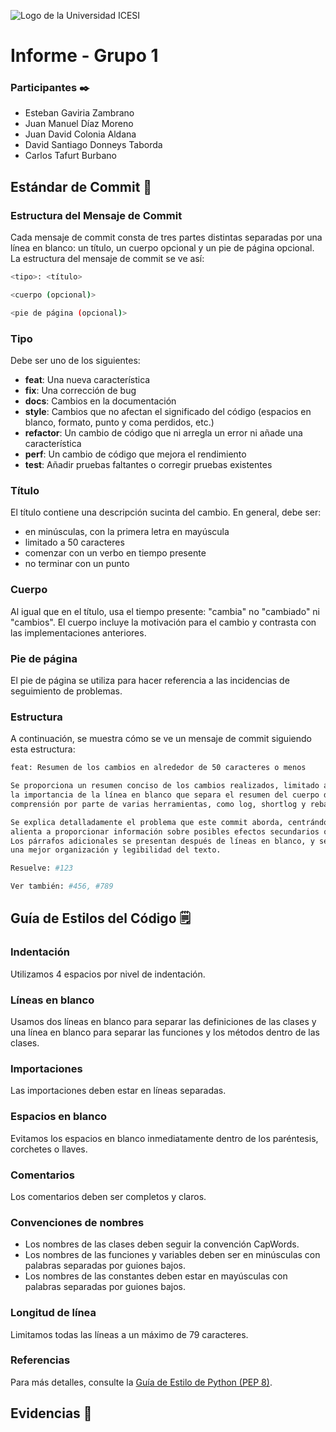 ![Logo de la Universidad ICESI](https://www.icesi.edu.co/launiversidad/images/La_universidad/logo_icesi.png)
# Informe - Grupo 1

### **Participantes** ✒️
* Esteban Gaviria Zambrano
* Juan Manuel Díaz Moreno
* Juan David Colonia Aldana
* David Santiago Donneys Taborda
* Carlos Tafurt Burbano

## Estándar de Commit 📌

### Estructura del Mensaje de Commit

Cada mensaje de commit consta de tres partes distintas separadas por una línea en blanco: un título, un cuerpo opcional
y un pie de página opcional. La estructura del mensaje de commit se ve así:

```bash
<tipo>: <título>

<cuerpo (opcional)>

<pie de página (opcional)>
```

### Tipo

Debe ser uno de los siguientes:

- **feat**: Una nueva característica
- **fix**: Una corrección de bug
- **docs**: Cambios en la documentación
- **style**: Cambios que no afectan el significado del código (espacios en blanco, formato, punto y coma perdidos, etc.)
- **refactor**: Un cambio de código que ni arregla un error ni añade una característica
- **perf**: Un cambio de código que mejora el rendimiento
- **test**: Añadir pruebas faltantes o corregir pruebas existentes

### Título

El título contiene una descripción sucinta del cambio. En general, debe ser:

- en minúsculas, con la primera letra en mayúscula
- limitado a 50 caracteres
- comenzar con un verbo en tiempo presente
- no terminar con un punto

### Cuerpo

Al igual que en el título, usa el tiempo presente: "cambia" no "cambiado" ni "cambios". El cuerpo incluye la motivación
para el cambio y contrasta con las implementaciones anteriores.

### Pie de página

El pie de página se utiliza para hacer referencia a las incidencias de seguimiento de problemas.

### Estructura

A continuación, se muestra cómo se ve un mensaje de commit siguiendo esta estructura:

```bash
feat: Resumen de los cambios en alrededor de 50 caracteres o menos

Se proporciona un resumen conciso de los cambios realizados, limitado a unos 72 caracteres aproximadamente. Se enfatiza 
la importancia de la línea en blanco que separa el resumen del cuerpo del mensaje de commit. Esto facilita la 
comprensión por parte de varias herramientas, como log, shortlog y rebase, evitando confusiones.

Se explica detalladamente el problema que este commit aborda, centrándose en el porqué del cambio en lugar del cómo. Se 
alienta a proporcionar información sobre posibles efectos secundarios o consecuencias no intuitivas de la modificación. 
Los párrafos adicionales se presentan después de líneas en blanco, y se aceptan viñetas con una sangría colgante para 
una mejor organización y legibilidad del texto.

Resuelve: #123

Ver también: #456, #789
```

## Guía de Estilos del Código 🗒️

### Indentación

Utilizamos 4 espacios por nivel de indentación.

### Líneas en blanco

Usamos dos líneas en blanco para separar las definiciones de las clases y una línea en blanco para separar las funciones
y los métodos dentro de las clases.

### Importaciones

Las importaciones deben estar en líneas separadas.

### Espacios en blanco

Evitamos los espacios en blanco inmediatamente dentro de los paréntesis, corchetes o llaves.

### Comentarios

Los comentarios deben ser completos y claros.

### Convenciones de nombres

- Los nombres de las clases deben seguir la convención CapWords.
- Los nombres de las funciones y variables deben ser en minúsculas con palabras separadas por guiones bajos.
- Los nombres de las constantes deben estar en mayúsculas con palabras separadas por guiones bajos.

### Longitud de línea

Limitamos todas las líneas a un máximo de 79 caracteres.

### Referencias

Para más detalles, consulte la [Guía de Estilo de Python (PEP 8)](https://recursospython.com/pep8es.pdf).

## Evidencias 📸
